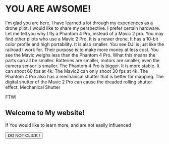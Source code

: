 # YOU ARE AWSOME!
I'm glad you are here.  I have learned a lot through my experiences as a drone pilot.  I would like to share my perspective. I prefer certain hardware. Let me tell you why I fly a Phantom 4 Pro, instead of a Mavic 2 pro.  You may find other pilots who use a Mavic 2 Pro. It is a newer drone. It has a 10-bit color profile and high portability. It is also smaller.  You see DJI is just like the railroad I work for. Their purpose is to make more money at less cost.  You see the Mavic weighs less than the Phantom 4 Pro.  What this means the parts can all be smaller. Batteries are smaller, motors are smaller, even the camera sensor is smaller. The Phantom 4 Pro is bigger. It is more stable. It can shoot 60 fps at 4k. The Mavic2 can only shoot 30 fps at 4k. The Phantom 4 Pro also has a mechanical shutter that is better for mapping. The digital shutter of the Mavic 2 Pro can cause the dreaded rolling shutter effect. Mechanical Shutter

 FTW!<!DOCTYPE html>
<html>
<body>

<h2>Welcome to My website!</h2>

<p>If You would like to learn more, and are not easily influenced </p>

<button type="button" onclick="myFunction()">DO NOT CLICK
!</button>

<p id="demo1"></p>
<p id="demo2"></p>

<script>
function myFunction() {
  document.getElementById("demo1").innerHTML = "Why did you click?";
  document.getElementById("demo2").innerHTML = "I wanted To!";
}
</script>

</body>
</html>
